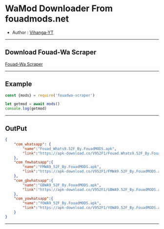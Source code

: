 # WaMod Downloader From fouadmods.net

- Author : [Vihanga-YT](https://github.com/vihangayt0)

***

## Download Fouad-Wa Scraper

[Fouad-Wa Scraper](https://minhaskamal.github.io/DownGit/#/home?url=https://github.com/vihangayt0/FouadWA-Scraper/blob/main/wamod.js)

***

## Example
```js
const {mods} = require('fouadwa-scraper')

let getmod = await mods()
console.log(getmod)
```
***
## OutPut
```json
{
    "com_whatsapp": {
        "name":"Fouad_Whats9.52F_By.FouadMODS.apk",
        "link":"https://apk-download.co/V952F1/Fouad.Whats9.52F_By.FouadMODS.apk"
    },
    "com_fmwhatsapp":{
        "name":"FMWA9_52F_By.FouadMODS.apk",
        "link":"https://apk-download.co/V952F1/FMWA9.52F_By.FouadMODS.apk"
    },
    "com_gbwhatsapp":{
        "name":"GBWA9_52F_By.FouadMODS.apk",
        "link":"https://apk-download.co/V952F1/GBWA9.52F_By.FouadMODS.apk"
    },
    "com_yowhatsapp":{
        "name":"YOWA9_52F_By.FouadMODS.apk",
        "link":"https://apk-download.co/V952F1/YOWA9.52F_By.FouadMODS.apk"
    }
}
```
***

